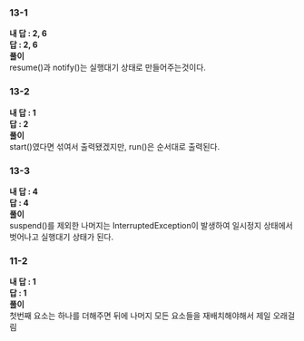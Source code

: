 ### 13-1
**내 답 : 2, 6**  
**답 : 2, 6**  
**풀이**  
resume()과 notify()는 실행대기 상태로 만들어주는것이다.

### 13-2
**내 답 : 1**  
**답 : 2**  
**풀이**  
start()였다면 섞여서 출력됐겠지만, run()은 순서대로 출력된다.

### 13-3
**내 답 : 4**  
**답 : 4**  
**풀이**  
suspend()를 제외한 나머지는 InterruptedException이 발생하여 일시정지 상태에서 벗어나고 실행대기 상태가 된다.

### 11-2
**내 답 : 1**  
**답 : 1**  
**풀이**  
첫번째 요소는 하나를 더해주면 뒤에 나머지 모든 요소들을 재배치해야해서 제일 오래걸림
